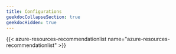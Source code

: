 ```yaml
---
title: Configurations
geekdocCollapseSection: true
geekdocHidden: true
---
```


{{< azure-resources-recommendationlist name="azure-resources-recommendationlist" >}}
